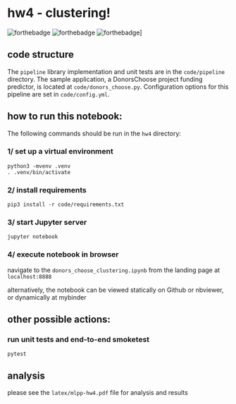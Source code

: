 # hw4 - clustering!
![forthebadge](https://forthebadge.com/images/badges/made-with-python.svg) ![forthebadge](https://forthebadge.com/images/badges/approved-by-george-costanza.svg) ![forthebadge](https://forthebadge.com/images/badges/powered-by-electricity.svg)]
## code structure
The `pipeline` library implementation and unit tests are in the `code/pipeline` directory. The sample application, a DonorsChoose project funding predictor, is located at `code/donors_choose.py`. Configuration options for this pipeline are set in `code/config.yml`.
## how to run this notebook:
The following commands should be run in the `hw4` directory: 

### 1/ set up a virtual environment 
```
python3 -mvenv .venv
. .venv/bin/activate 
```

### 2/ install requirements
```
pip3 install -r code/requirements.txt
```

### 3/ start Jupyter server
```
jupyter notebook
```

### 4/ execute notebook in browser 
navigate to the `donors_choose_clustering.ipynb` from the landing page at `localhost:8888`

alternatively, the notebook can be viewed statically on Github or nbviewer, or dynamically at mybinder 

## other possible actions: 
### run unit tests and end-to-end smoketest
```
pytest
```

## analysis
please see the `latex/mlpp-hw4.pdf` file for analysis and results 
